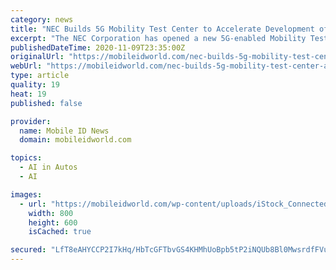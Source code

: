 ```yaml
---
category: news
title: "NEC Builds 5G Mobility Test Center to Accelerate Development of Self-Driving Cars"
excerpt: "The NEC Corporation has opened a new 5G-enabled Mobility Test Center to support the development of autonomous cars"
publishedDateTime: 2020-11-09T23:35:00Z
originalUrl: "https://mobileidworld.com/nec-builds-5g-mobility-test-center-accelerate-development-self-driving-cars-110908/"
webUrl: "https://mobileidworld.com/nec-builds-5g-mobility-test-center-accelerate-development-self-driving-cars-110908/"
type: article
quality: 19
heat: 19
published: false

provider:
  name: Mobile ID News
  domain: mobileidworld.com

topics:
  - AI in Autos
  - AI

images:
  - url: "https://mobileidworld.com/wp-content/uploads/iStock_Connected-Car.jpg"
    width: 800
    height: 600
    isCached: true

secured: "LfT8eAHYCCP2I7kHq/HbTcGFTbvGS4KHMhUoBpb5tP2iNQUb8Bl0MwsrdfFVugDpq2/ASHPv0lVQmyajrQBTY2T5Ionr8yqSWYFSZvBrQt1N/aT4FTorjRZTd1LczuX5+G/WJgHo0urpOkp3Mt1AOcFvDFySIwZcDtrGlaIGvn79fytNICHqsKsZAkH0l4Dm6FtcNXX19DXhEGoh77V2Xvn6IvHvYhGyaRwsTQqC7oPvfezxkKgsuk8bXF4CS5Be0+aNrpHbcGJVyictv15pF7n5MWk52iMMiY6gJeWB61ooFqfzJ0Z64XzOq+mgHKkKavqxy2t/x8pWs6XicBHPZryftzRvVsaG2K1zw8o0NJc=;9kdJqCX5eGrL3D4SetHdNw=="
---
```


